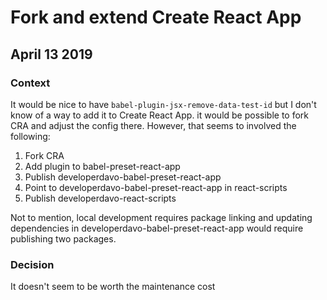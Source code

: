 # Fork and extend Create React App

## April 13 2019

### Context

It would be nice to have `babel-plugin-jsx-remove-data-test-id` but I don't know of a way to add it to Create React App.
it would be possible to fork CRA and adjust the config there. However, that seems to involved the following:

1. Fork CRA
2. Add plugin to babel-preset-react-app
3. Publish developerdavo-babel-preset-react-app
4. Point to developerdavo-babel-preset-react-app in react-scripts
5. Publish developerdavo-react-scripts

Not to mention, local development requires package linking and updating dependencies in developerdavo-babel-preset-react-app would require publishing two packages.

### Decision

It doesn't seem to be worth the maintenance cost
